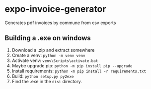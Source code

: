 # expo-invoice-generator
Generates pdf invoices by commune from csv exports

## Building a .exe on windows
1. Download a .zip and extract somewhere
2. Create a venv: `python -m venv venv`
3. Activate venv: `venv\Scripts\activate.bat`
4. Maybe upgrade pip: `python -m pip install pip --upgrade`
5. Install requirements: `python -m pip install -r requirements.txt`
6. Build: `python setup.py py2exe`
7. Find the .exe in the `dist` directory.
